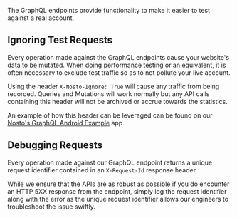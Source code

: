 The GraphQL endpoints provide functionality to make it easier to test against a real account.

## Ignoring Test Requests

Every operation made against the GraphQL endpoints cause your website's data to be mutated. When doing performance testing or an equivalent, it is often necessary to exclude test traffic so as to not pollute your live account.

Using the header `X-Nosto-Ignore: True` will cause any traffic from being recorded. Queries and Mutations will work normally but any API calls containing this header will not be archived or accrue towards the statistics.

An example of how this header can be leveraged can be found on our [Nosto's GraphQL Android Example](https://github.com/Nosto/example-android/wiki/Adding-Debugging-Support) app.

## Debugging Requests

Every operation made against our GraphQL endpoint returns a unique request identifier contained in an `X-Request-Id` response header.

While we ensure that the APIs are as robust as possible if you do encounter an HTTP 5XX response from the endpoint, simply log the request identifier along with the error as the unique request identifier allows our engineers to troubleshoot the issue swiftly.